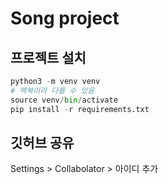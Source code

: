 # Song project

## 프로젝트 설치

```python
python3 -m venv venv
# 맥북이라 다를 수 있음
source venv/bin/activate
pip install -r requirements.txt
```

## 깃허브 공유

Settings > Collabolator > 아이디 추가